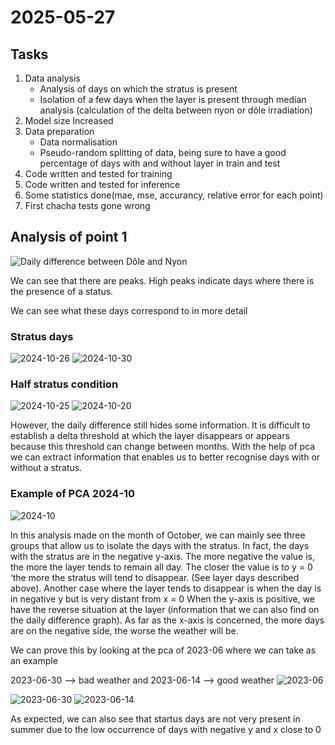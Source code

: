 # 2025-05-27

## Tasks

1. Data analysis
    - Analysis of days on which the stratus is present 
    - Isolation of a few days when the layer is present through median analysis (calculation of the delta between nyon or dôle irradiation)
2. Model size Increased
3. Data preparation 
    - Data normalisation
    - Pseudo-random splitting of data, being sure to have a good percentage of days with and without layer in train and test
4. Code written and tested for training 
5. Code written and tested for inference
6. Some statistics done(mae, mse, accurancy, relative error for each point)
7. First chacha tests gone wrong 

## Analysis of point 1
![Daily difference between Dôle and Nyon](analysis/diff/daily_difference_2024-10.png)

We can see that there are peaks. High peaks indicate days where there is the presence of a status.

We can see what these days correspond to in more detail 
### Stratus days
![2024-10-26](analysis/2024-10-26.png)
![2024-10-30](analysis/2024-10-30.png)


### Half stratus condition

![2024-10-25](analysis/2024-10-25.png)
![2024-10-20](analysis/2024-10-20.png)


However, the daily difference still hides some information. It is difficult to establish a delta threshold at which the layer disappears or appears because this threshold can change between months. With the help of pca we can extract information that enables us to better recognise days with or without a stratus.

### Example of PCA 2024-10


![2024-10](analysis/pca/pca_gre000z0_nyon_dole_2024-10.png)

In this analysis made on the month of October, we can mainly see three groups that allow us to isolate the days with the stratus. In fact, the days with the stratus are in the negative y-axis. The more negative the value is, the more the layer tends to remain all day. The closer the value is to y = 0 ‘the more the stratus will tend to disappear. (See layer days described above). Another case where the layer tends to disappear is when the day is in negative y but is very distant from x = 0
When the y-axis is positive, we have the reverse situation at the layer (information that we can also find on the daily difference graph).
As far as the x-axis is concerned, the more days are on the negative side, the worse the weather will be. 

We can prove this by looking at the pca of 2023-06 where we can take as an example

 2023-06-30 --> bad weather and 2023-06-14 --> good weather 
![2023-06](analysis/pca/pca_gre000z0_nyon_dole_2023-06.png)

![2023-06-30](analysis/2023-06-30.png)
![2023-06-14](analysis/2023-06-14.png)

As expected, we can also see that startus days are not very present in summer due to the low occurrence of days with negative y and x close to 0